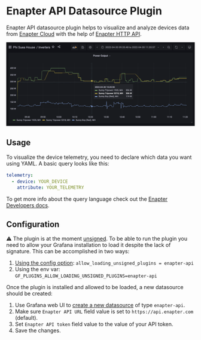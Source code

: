 # Enapter API Datasource Plugin

Enapter API datasource plugin helps to visualize and analyze devices data from
[Enapter Cloud](https://handbook.enapter.com/software/cloud/cloud.html) with
the help of [Enapter HTTP
API](https://developers.enapter.com/docs/reference/http/intro).

![Example dashboard.](https://raw.githubusercontent.com/Enapter/api-grafana-datasource-plugin/9e43b0860b51bf8d9842f2e14396096cc8624627/example-dashboard.png)

## Usage

To visualize the device telemetry, you need to declare which data you want
using YAML. A basic query looks like this:

```yaml
telemetry:
  - device: YOUR_DEVICE
    attribute: YOUR_TELEMETRY
```

To get more info about the query language check out the [Enapter Developers
docs](https://developers.enapter.com/docs/tutorial/custom-dashboards/query-language).

## Configuration

⚠️ The plugin is at the moment
[unsigned](https://grafana.com/docs/grafana/latest/administration/plugin-management/#plugin-signatures).
To be able to run the plugin you need to allow your Grafana installation to
load it despite the lack of signature. This can be accomplished in two ways:

1. [Using the config option](https://grafana.com/docs/grafana/latest/setup-grafana/configure-grafana/#allow_loading_unsigned_plugins): `allow_loading_unsigned_plugins = enapter-api`
2. Using the env var: `GF_PLUGINS_ALLOW_LOADING_UNSIGNED_PLUGINS=enapter-api`

Once the plugin is installed and allowed to be loaded, a new datasource should
be created:

1. Use Grafana web UI to [create a new
   datasource](https://grafana.com/docs/grafana/latest/datasources/add-a-data-source/)
   of type `enapter-api`.
2. Make sure `Enapter API URL` field value is set to `https://api.enapter.com`
   (default).
3. Set `Enapter API token` field value to the value of your API token.
4. Save the changes.
